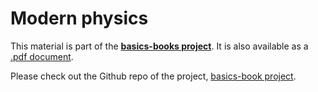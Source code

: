 # Modern physics

This material is part of the [**basics-books project**](https://basics2022.github.io/bbooks). It is also available as a [.pdf document](_build/latex/book.pdf).

Please check out the Github repo of the project, [basics-book project](https://github.com/Basics2022).


```{tableofcontents}
```
